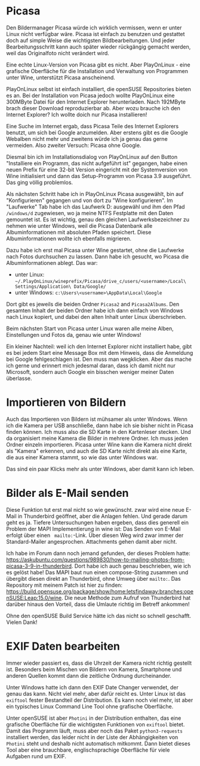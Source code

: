 # Picasa

Den Bildermanager Picasa würde ich wirklich vermissen, wenn er unter Linux nicht verfügbar wäre. Picasa ist einfach zu benutzen und gestattet doch auf simple Weise die wichtigsten Bildbearbeitungen. Und jeder Bearbeitungsschritt kann auch später wieder rückgängig gemacht werden, weil das Originalfoto nicht verändert wird.

Eine echte Linux-Version von Picasa gibt es nicht. Aber PlayOnLinux - eine grafische Oberfläche für die Installation und Verwaltung von Programmen unter Wine, unterstützt Picasa anscheinend.

PlayOnLinux selbst ist einfach installiert, die openSUSE Repositories bieten es an. Bei der Installation von Picasa jedoch wollte PlayOnLinux eine 300MByte Datei für den Internet Explorer herunterladen. Nach 192MByte brach dieser Download reproduzierbar ab. Aber wozu brauche ich den Internet Explorer? Ich wollte doich nur Picasa installieren!

Eine Suche im Internet ergab, dass Picasa Teile des Internet Explorers benutzt, um sich bei Google anzumelden. Aber erstens gibt es die Google Webalben nicht mehr und zweitens würde ich ja genau das gerne vermeiden. Also zweiter Versuch: Picasa ohne Google.

Diesmal bin ich im Installationsdialog von PlayOnLinux auf den Button "Installiere ein Programm, das nicht aufgeführt ist" gegangen, habe einen neuen Prefix für eine 32-bit Version eingericht mit der Systemversion von Wine initialisiert und dann das Setup-Programm von Picasa 3.9 ausgeführt. Das ging völlig problemlos.

Als nächsten Schritt habe ich in PlayOnLinux Picasa ausgewählt, bin auf "Konfigurieren" gegangen und von dort zu "Wine konfigurieren". Im "Laufwerke" Tab habe ich das Laufwerk D: ausgewähl und ihm den Pfad `/windows/d` zugewiesen, wo ja meine NTFS Festplatte mit den Daten gemountet ist. Es ist wichtig, genau den gleichen Laufwerksbezeichner zu nehmen wie unter Windows, weil die Picasa Datenbank alle Albuminformationen mit absoluten Pfaden speichert. Diese Albuminformationen wollte ich ebenfalls migrieren.

Dazu habe ich erst mal Picasa unter Wine gestartet, ohne die Laufwerke nach Fotos durchsuchen zu lassen. Dann habe ich gesucht, wo Picasa die Albuminformationen ablegt. Das war:

* unter Linux: `~/.PlayOnLinux/wineprefix/Picasa/drive_c/users/<username>/Local\ Settings/Application\ Data/Google/`
* unter Windows: `c:\Users\<username>\AppData\Local\Google`

Dort gibt es jeweils die beiden Ordner `Picasa2` and `Picasa2Albums`. Den gesamten Inhalt der beiden Ordner habe ich dann einfach von Windows nach Linux kopiert, und dabei den alten Inhalt unter Linux überschrieben.

Beim nächsten Start von Picasa unter Linux waren alle meine Alben, Einstellungen und Fotos da, genau wie unter Windows!

Ein kleiner Nachteil: weil ich den Internet Explorer nicht installiert habe, gibt es bei jedem Start eine Message Box mit dem Hinweis, dass die Anmeldung bei Google fehlgeschlagen ist. Den muss man wegklicken. Aber das mache ich gerne und erinnert mich jedesmal daran, dass ich damit nicht nur Microsoft, sondern auch Google ein bisschen weniger meiner Daten überlasse.

# Importieren von Bildern

Auch das Importieren von Bildern ist mühsamer als unter Windows. Wenn ich die Kamera per USB anschließe, dann habe ich sie bisher nicht in Picasa finden können. Ich muss also die SD Karte in den Kartenleser stecken. Und da organisiert meine Kamera die Bilder in mehrere Ordner. Ich muss jeden Ordner einzeln importieren. Picasa unter Wine kann die Kamera nicht direkt als "Kamera" erkennen, und auch die SD Karte nicht direkt als eine Karte, die aus einer Kamera stammt, so wie das unter Windows war.

Das sind ein paar Klicks mehr als unter Windows, aber damit kann ich leben.

# Bilder als E-Mail senden

Diese Funktion tut erst mal nicht so wie gewünscht. zwar wird eine neue E-Mail in Thunderbird geöffnet, aber die Anlagen fehlen. Und gerade darum geht es ja. Tiefere Untersuchungen haben ergeben, dass dies generell ein Problem der MAPI Implementierung in wine ist: Das Senden von E-Mail erfolgt über einen ` mailto:`-Link. Über diesen Weg wird zwar immer der Standard-Mailer angesprochen. Attachments gehen damit aber nicht.

Ich habe im Forum dann noch jemand gefunden, der dieses Problem hatte: https://askubuntu.com/questions/989830/how-to-mailing-photos-from-picasa-3-9-in-thunderbird. Dort habe ich auch genau beschrieben, wie ich es gelöst habe! Das MAPI baut nun einen compose-String zusammen und übergibt diesen direkt an Thunderbird, ohne Umweg über `mailto:`. Das Repository mit meinem Patch ist hier zu finden: https://build.opensuse.org/package/show/home:letsfindaway:branches:openSUSE:Leap:15.0/wine. Die neue Methode zum Aufruf von Thunderbird hat darüber hinaus den Vorteil, dass die Umlaute richtig im Betreff ankommen!

Ohne den openSUSE Build Service hätte ich das nicht so schnell geschafft. Vielen Dank!

# EXIF Daten bearbeiten

Immer wieder passiert es, dass die Uhrzeit der Kamera nicht richtig gestellt ist. Besonders beim Mischen von Bildern von Kamera, Smartphone und anderen Quellen kommt dann die zeitliche Ordnung durcheinander.

Unter Windows hatte ich dann den EXIF Date Changer verwendet, der genau das kann. Nicht viel mehr, aber dafür reicht es. Unter Linux ist das `exiftool` fester Bestandteil der Distribution. Es kann noch viel mehr, ist aber ein typisches Linux Command Line Tool ohne grafische Oberfläche.

Unter openSUSE ist aber `Photini` in der Distribution enthalten, das eine grafische Oberfläche für die wichtigsten Funktionen von `exiftool` bietet. Damit das Programm läuft, muss aber noch das Paket `python3-requests` installiert werden, das leider nicht in der Liste der Abhängigkeiten von `Photini` steht und deshalb nicht automatisch mitkommt. Dann bietet dieses Tool aber eine brauchbare, englischsprachige Oberfläche für viele Aufgaben rund um EXIF.
